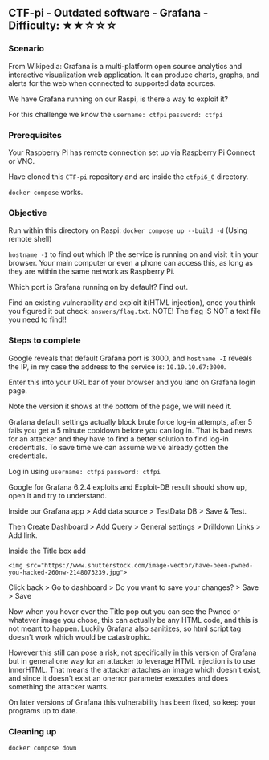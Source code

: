 ## CTF-pi - Outdated software - Grafana - Difficulty: ★★☆☆☆

### Scenario 

From Wikipedia: Grafana is a multi-platform open source analytics and interactive visualization web application. It can produce charts, graphs, and alerts for the web when connected to supported data sources.

We have Grafana running on our Raspi, is there a way to exploit it?

For this challenge we know the `username: ctfpi` `password: ctfpi`

### Prerequisites

Your Raspberry Pi has remote connection set up via Raspberry Pi Connect or VNC.

Have cloned this `CTF-pi` repository and are inside the `ctfpi6_0` directory.

`docker compose` works.


### Objective

Run within this directory on Raspi: `docker compose up --build -d` (Using remote shell)

`hostname -I` to find out which IP the service is running on and visit it in your browser. Your main computer or even a phone can access this, as long as they are within the same network as Raspberry Pi.

Which port is Grafana running on by default? Find out.

Find an existing vulnerability and exploit it(HTML injection), once you think you figured it out check: `answers/flag.txt`. NOTE! The flag IS NOT a text file you need to find!!


### Steps to complete

Google reveals that default Grafana port is 3000, and `hostname -I` reveals the IP, in my case the address to the service is: `10.10.10.67:3000`.

Enter this into your URL bar of your browser and you land on Grafana login page. 

Note the version it shows at the bottom of the page, we will need it.

Grafana default settings actually block brute force log-in attempts, after 5 fails you get a 5 minute cooldown before you can log in. That is bad news for an attacker and they have to find a better solution to find log-in credentials. To save time we can assume we've already gotten the credentials.

Log in using `username: ctfpi` `password: ctfpi`

Google for Grafana 6.2.4 exploits and Exploit-DB result should show up, open it and try to understand.

Inside our Grafana app > Add data source > TestData DB > Save & Test.

Then Create Dashboard > Add Query > General settings > Drilldown Links > Add link.

Inside the Title box add
```
<img src="https://www.shutterstock.com/image-vector/have-been-pwned-you-hacked-260nw-2148073239.jpg">
```

Click back > Go to dashboard > Do you want to save your changes? > Save > Save

Now when you hover over the Title pop out you can see the Pwned or whatever image you chose, this can actually be any HTML code, and this is not meant to happen. Luckily Grafana also sanitizes, so html script tag doesn't work which would be catastrophic. 

However this still can pose a risk, not specifically in this version of Grafana but in general one way for an attacker to leverage HTML injection is to use InnerHTML. That means the attacker attaches an image which doesn't exist, and since it doesn't exist an onerror parameter executes and does something the attacker wants.

On later versions of Grafana this vulnerability has been fixed, so keep your programs up to date.

### Cleaning up

`docker compose down`